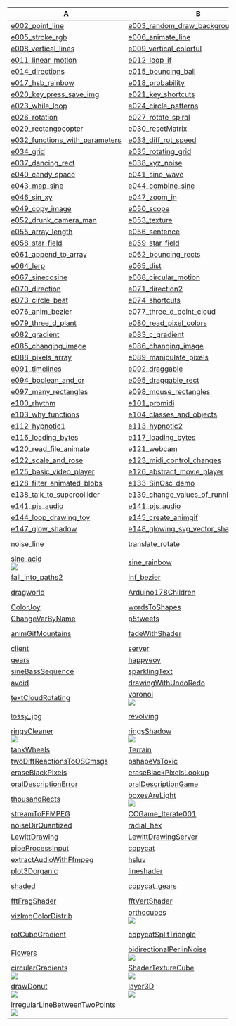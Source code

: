 | A | B | C |
| --- | --- | --- |
| [e002_point_line](https://github.com/hamoid/Fun-Programming/blob/master/processing/01/e002_point_line/) | [e003_random_draw_background](https://github.com/hamoid/Fun-Programming/blob/master/processing/01/e003_random_draw_background/) | [e004_save_open_setup_framerate](https://github.com/hamoid/Fun-Programming/blob/master/processing/01/e004_save_open_setup_framerate/)  |
| [e005_stroke_rgb](https://github.com/hamoid/Fun-Programming/blob/master/processing/01/e005_stroke_rgb/) | [e006_animate_line](https://github.com/hamoid/Fun-Programming/blob/master/processing/01/e006_animate_line/) | [e007_variables](https://github.com/hamoid/Fun-Programming/blob/master/processing/01/e007_variables/)  |
| [e008_vertical_lines](https://github.com/hamoid/Fun-Programming/blob/master/processing/01/e008_vertical_lines/) | [e009_vertical_colorful](https://github.com/hamoid/Fun-Programming/blob/master/processing/01/e009_vertical_colorful/) | [e010_rectmode_rect_circle](https://github.com/hamoid/Fun-Programming/blob/master/processing/01/e010_rectmode_rect_circle/)  |
| [e011_linear_motion](https://github.com/hamoid/Fun-Programming/blob/master/processing/01/e011_linear_motion/) | [e012_loop_if](https://github.com/hamoid/Fun-Programming/blob/master/processing/01/e012_loop_if/) | [e013_random_event](https://github.com/hamoid/Fun-Programming/blob/master/processing/01/e013_random_event/)  |
| [e014_directions](https://github.com/hamoid/Fun-Programming/blob/master/processing/01/e014_directions/) | [e015_bouncing_ball](https://github.com/hamoid/Fun-Programming/blob/master/processing/01/e015_bouncing_ball/) | [e016_rgb_rainbow](https://github.com/hamoid/Fun-Programming/blob/master/processing/01/e016_rgb_rainbow/)  |
| [e017_hsb_rainbow](https://github.com/hamoid/Fun-Programming/blob/master/processing/01/e017_hsb_rainbow/) | [e018_probability](https://github.com/hamoid/Fun-Programming/blob/master/processing/01/e018_probability/) | [e019_function](https://github.com/hamoid/Fun-Programming/blob/master/processing/01/e019_function/)  |
| [e020_key_press_save_img](https://github.com/hamoid/Fun-Programming/blob/master/processing/01/e020_key_press_save_img/) | [e021_key_shortcuts](https://github.com/hamoid/Fun-Programming/blob/master/processing/01/e021_key_shortcuts/) | [e022_fade_out_stars](https://github.com/hamoid/Fun-Programming/blob/master/processing/01/e022_fade_out_stars/)  |
| [e023_while_loop](https://github.com/hamoid/Fun-Programming/blob/master/processing/01/e023_while_loop/) | [e024_circle_patterns](https://github.com/hamoid/Fun-Programming/blob/master/processing/01/e024_circle_patterns/) | [e025_type_letters](https://github.com/hamoid/Fun-Programming/blob/master/processing/01/e025_type_letters/)  |
| [e026_rotation](https://github.com/hamoid/Fun-Programming/blob/master/processing/02/e026_rotation/) | [e027_rotate_spiral](https://github.com/hamoid/Fun-Programming/blob/master/processing/02/e027_rotate_spiral/) | [e028_translate_spiral](https://github.com/hamoid/Fun-Programming/blob/master/processing/02/e028_translate_spiral/)  |
| [e029_rectangocopter](https://github.com/hamoid/Fun-Programming/blob/master/processing/02/e029_rectangocopter/) | [e030_resetMatrix](https://github.com/hamoid/Fun-Programming/blob/master/processing/02/e030_resetMatrix/) | [e031_function_types](https://github.com/hamoid/Fun-Programming/blob/master/processing/02/e031_function_types/)  |
| [e032_functions_with_parameters](https://github.com/hamoid/Fun-Programming/blob/master/processing/02/e032_functions_with_parameters/) | [e033_diff_rot_speed](https://github.com/hamoid/Fun-Programming/blob/master/processing/02/e033_diff_rot_speed/) | [e033_scaling](https://github.com/hamoid/Fun-Programming/blob/master/processing/02/e033_scaling/)  |
| [e034_grid](https://github.com/hamoid/Fun-Programming/blob/master/processing/02/e034_grid/) | [e035_rotating_grid](https://github.com/hamoid/Fun-Programming/blob/master/processing/02/e035_rotating_grid/) | [e036_noise](https://github.com/hamoid/Fun-Programming/blob/master/processing/02/e036_noise/)  |
| [e037_dancing_rect](https://github.com/hamoid/Fun-Programming/blob/master/processing/02/e037_dancing_rect/) | [e038_xyz_noise](https://github.com/hamoid/Fun-Programming/blob/master/processing/02/e038_xyz_noise/) | [e039_candy_space](https://github.com/hamoid/Fun-Programming/blob/master/processing/02/e039_candy_space/)  |
| [e040_candy_space](https://github.com/hamoid/Fun-Programming/blob/master/processing/02/e040_candy_space/) | [e041_sine_wave](https://github.com/hamoid/Fun-Programming/blob/master/processing/02/e041_sine_wave/) | [e042_android](https://github.com/hamoid/Fun-Programming/blob/master/processing/02/e042_android/)  |
| [e043_map_sine](https://github.com/hamoid/Fun-Programming/blob/master/processing/02/e043_map_sine/) | [e044_combine_sine](https://github.com/hamoid/Fun-Programming/blob/master/processing/02/e044_combine_sine/) | [e045_map_color_sz](https://github.com/hamoid/Fun-Programming/blob/master/processing/02/e045_map_color_sz/)  |
| [e046_sin_xy](https://github.com/hamoid/Fun-Programming/blob/master/processing/02/e046_sin_xy/) | [e047_zoom_in](https://github.com/hamoid/Fun-Programming/blob/master/processing/02/e047_zoom_in/) | [e048_load_image](https://github.com/hamoid/Fun-Programming/blob/master/processing/02/e048_load_image/)  |
| [e049_copy_image](https://github.com/hamoid/Fun-Programming/blob/master/processing/02/e049_copy_image/) | [e050_scope](https://github.com/hamoid/Fun-Programming/blob/master/processing/02/e050_scope/) | [e051_copy_image](https://github.com/hamoid/Fun-Programming/blob/master/processing/03/e051_copy_image/)  |
| [e052_drunk_camera_man](https://github.com/hamoid/Fun-Programming/blob/master/processing/03/e052_drunk_camera_man/) | [e053_texture](https://github.com/hamoid/Fun-Programming/blob/master/processing/03/e053_texture/) | [e054_array](https://github.com/hamoid/Fun-Programming/blob/master/processing/03/e054_array/)  |
| [e055_array_length](https://github.com/hamoid/Fun-Programming/blob/master/processing/03/e055_array_length/) | [e056_sentence](https://github.com/hamoid/Fun-Programming/blob/master/processing/03/e056_sentence/) | [e057_silly_poet](https://github.com/hamoid/Fun-Programming/blob/master/processing/03/e057_silly_poet/)  |
| [e058_star_field](https://github.com/hamoid/Fun-Programming/blob/master/processing/03/e058_star_field/) | [e059_star_field](https://github.com/hamoid/Fun-Programming/blob/master/processing/03/e059_star_field/) | [e060_distance](https://github.com/hamoid/Fun-Programming/blob/master/processing/03/e060_distance/)  |
| [e061_append_to_array](https://github.com/hamoid/Fun-Programming/blob/master/processing/03/e061_append_to_array/) | [e062_bouncing_rects](https://github.com/hamoid/Fun-Programming/blob/master/processing/03/e062_bouncing_rects/) | [e063_three_d](https://github.com/hamoid/Fun-Programming/blob/master/processing/03/e063_three_d/)  |
| [e064_lerp](https://github.com/hamoid/Fun-Programming/blob/master/processing/03/e064_lerp/) | [e065_dist](https://github.com/hamoid/Fun-Programming/blob/master/processing/03/e065_dist/) | [e066_how_random](https://github.com/hamoid/Fun-Programming/blob/master/processing/03/e066_how_random/)  |
| [e067_sinecosine](https://github.com/hamoid/Fun-Programming/blob/master/processing/03/e067_sinecosine/) | [e068_circular_motion](https://github.com/hamoid/Fun-Programming/blob/master/processing/03/e068_circular_motion/) | [e069_adding_motion](https://github.com/hamoid/Fun-Programming/blob/master/processing/03/e069_adding_motion/)  |
| [e070_direction](https://github.com/hamoid/Fun-Programming/blob/master/processing/03/e070_direction/) | [e071_direction2](https://github.com/hamoid/Fun-Programming/blob/master/processing/03/e071_direction2/) | [e072_modulo](https://github.com/hamoid/Fun-Programming/blob/master/processing/03/e072_modulo/)  |
| [e073_circle_beat](https://github.com/hamoid/Fun-Programming/blob/master/processing/03/e073_circle_beat/) | [e074_shortcuts](https://github.com/hamoid/Fun-Programming/blob/master/processing/03/e074_shortcuts/) | [e075_bezier](https://github.com/hamoid/Fun-Programming/blob/master/processing/03/e075_bezier/)  |
| [e076_anim_bezier](https://github.com/hamoid/Fun-Programming/blob/master/processing/04/e076_anim_bezier/) | [e077_three_d_point_cloud](https://github.com/hamoid/Fun-Programming/blob/master/processing/04/e077_three_d_point_cloud/) | [e078_three_d_line_cloud](https://github.com/hamoid/Fun-Programming/blob/master/processing/04/e078_three_d_line_cloud/)  |
| [e079_three_d_plant](https://github.com/hamoid/Fun-Programming/blob/master/processing/04/e079_three_d_plant/) | [e080_read_pixel_colors](https://github.com/hamoid/Fun-Programming/blob/master/processing/04/e080_read_pixel_colors/) | [e081_read_pixel_colors](https://github.com/hamoid/Fun-Programming/blob/master/processing/04/e081_read_pixel_colors/)  |
| [e082_gradient](https://github.com/hamoid/Fun-Programming/blob/master/processing/04/e082_gradient/) | [e083_c_gradient](https://github.com/hamoid/Fun-Programming/blob/master/processing/04/e083_c_gradient/) | [e084_interactive_gradient](https://github.com/hamoid/Fun-Programming/blob/master/processing/04/e084_interactive_gradient/)  |
| [e085_changing_image](https://github.com/hamoid/Fun-Programming/blob/master/processing/04/e085_changing_image/) | [e086_changing_image](https://github.com/hamoid/Fun-Programming/blob/master/processing/04/e086_changing_image/) | [e087_strings](https://github.com/hamoid/Fun-Programming/blob/master/processing/04/e087_strings/)  |
| [e088_pixels_array](https://github.com/hamoid/Fun-Programming/blob/master/processing/04/e088_pixels_array/) | [e089_manipulate_pixels](https://github.com/hamoid/Fun-Programming/blob/master/processing/04/e089_manipulate_pixels/) | [e090_hsb_pixels](https://github.com/hamoid/Fun-Programming/blob/master/processing/04/e090_hsb_pixels/)  |
| [e091_timelines](https://github.com/hamoid/Fun-Programming/blob/master/processing/04/e091_timelines/) | [e092_draggable](https://github.com/hamoid/Fun-Programming/blob/master/processing/04/e092_draggable/) | [e093_draggable2](https://github.com/hamoid/Fun-Programming/blob/master/processing/04/e093_draggable2/)  |
| [e094_boolean_and_or](https://github.com/hamoid/Fun-Programming/blob/master/processing/04/e094_boolean_and_or/) | [e095_draggable_rect](https://github.com/hamoid/Fun-Programming/blob/master/processing/04/e095_draggable_rect/) | [e096_click_rect](https://github.com/hamoid/Fun-Programming/blob/master/processing/04/e096_click_rect/)  |
| [e097_many_rectangles](https://github.com/hamoid/Fun-Programming/blob/master/processing/04/e097_many_rectangles/) | [e098_mouse_rectangles](https://github.com/hamoid/Fun-Programming/blob/master/processing/04/e098_mouse_rectangles/) | [e099_sound](https://github.com/hamoid/Fun-Programming/blob/master/processing/04/e099_sound/)  |
| [e100_rhythm](https://github.com/hamoid/Fun-Programming/blob/master/processing/04/e100_rhythm/) | [e101_promidi](https://github.com/hamoid/Fun-Programming/blob/master/processing/05/e101_promidi/) | [e102_osc_android_accel](https://github.com/hamoid/Fun-Programming/blob/master/processing/05/e102_osc_android_accel/)  |
| [e103_why_functions](https://github.com/hamoid/Fun-Programming/blob/master/processing/05/e103_why_functions/) | [e104_classes_and_objects](https://github.com/hamoid/Fun-Programming/blob/master/processing/05/e104_classes_and_objects/) | [e111_array_of_objects](https://github.com/hamoid/Fun-Programming/blob/master/processing/05/e111_array_of_objects/)  |
| [e112_hypnotic1](https://github.com/hamoid/Fun-Programming/blob/master/processing/05/e112_hypnotic1/) | [e113_hypnotic2](https://github.com/hamoid/Fun-Programming/blob/master/processing/05/e113_hypnotic2/) | [e114_render_movie](https://github.com/hamoid/Fun-Programming/blob/master/processing/05/e114_render_movie/)  |
| [e116_loading_bytes](https://github.com/hamoid/Fun-Programming/blob/master/processing/05/e116_loading_bytes/) | [e117_loading_bytes](https://github.com/hamoid/Fun-Programming/blob/master/processing/05/e117_loading_bytes/) | [e118_loading_bytes](https://github.com/hamoid/Fun-Programming/blob/master/processing/05/e118_loading_bytes/)  |
| [e120_read_file_animate](https://github.com/hamoid/Fun-Programming/blob/master/processing/05/e120_read_file_animate/) | [e121_webcam](https://github.com/hamoid/Fun-Programming/blob/master/processing/05/e121_webcam/) | [e122_scale_and_rose](https://github.com/hamoid/Fun-Programming/blob/master/processing/05/e122_scale_and_rose/)  |
| [e122_scale_and_rose](https://github.com/hamoid/Fun-Programming/blob/master/processing/05/e122_scale_and_rose/web-export/) | [e123_midi_control_changes](https://github.com/hamoid/Fun-Programming/blob/master/processing/05/e123_midi_control_changes/) | [e124_midi_control_change_array](https://github.com/hamoid/Fun-Programming/blob/master/processing/05/e124_midi_control_change_array/)  |
| [e125_basic_video_player](https://github.com/hamoid/Fun-Programming/blob/master/processing/05/e125_basic_video_player/) | [e126_abstract_movie_player](https://github.com/hamoid/Fun-Programming/blob/master/processing/06/e126_abstract_movie_player/) | [e127_fun_with_filters](https://github.com/hamoid/Fun-Programming/blob/master/processing/06/e127_fun_with_filters/)  |
| [e128_filter_animated_blobs](https://github.com/hamoid/Fun-Programming/blob/master/processing/06/e128_filter_animated_blobs/) | [e133_SinOsc_demo](https://github.com/hamoid/Fun-Programming/blob/master/processing/06/e133_SinOsc_demo/) | [e136_functions_compared_to_supercollider](https://github.com/hamoid/Fun-Programming/blob/master/processing/06/e136_functions_compared_to_supercollider/)  |
| [e138_talk_to_supercollider](https://github.com/hamoid/Fun-Programming/blob/master/processing/06/e138_talk_to_supercollider/) | [e139_change_values_of_running_program](https://github.com/hamoid/Fun-Programming/blob/master/processing/06/e139_change_values_of_running_program/) | [e140_recursion_and_graphics](https://github.com/hamoid/Fun-Programming/blob/master/processing/06/e140_recursion_and_graphics/)  |
| [e141_pjs_audio](https://github.com/hamoid/Fun-Programming/blob/master/processing/06/e141_pjs_audio/) | [e141_pjs_audio](https://github.com/hamoid/Fun-Programming/blob/master/processing/06/e141_pjs_audio/web-export/) | [e143_pgraphics](https://github.com/hamoid/Fun-Programming/blob/master/processing/06/e143_pgraphics/)  |
| [e144_loop_drawing_toy](https://github.com/hamoid/Fun-Programming/blob/master/processing/06/e144_loop_drawing_toy/) | [e145_create_animgif](https://github.com/hamoid/Fun-Programming/blob/master/processing/06/e145_create_animgif/) | [e146_errors](https://github.com/hamoid/Fun-Programming/blob/master/processing/06/e146_errors/)  |
| [e147_glow_shadow](https://github.com/hamoid/Fun-Programming/blob/master/processing/06/e147_glow_shadow/) | [e148_glowing_svg_vector_shape](https://github.com/hamoid/Fun-Programming/blob/master/processing/06/e148_glowing_svg_vector_shape/) | [e150_webcam_light_tracking_air_draw](https://github.com/hamoid/Fun-Programming/blob/master/processing/06/e150_webcam_light_tracking_air_draw/)  |
| [noise_line](https://github.com/hamoid/Fun-Programming/blob/master/processing/ideas/2011/08/noise_line/) | [translate_rotate](https://github.com/hamoid/Fun-Programming/blob/master/processing/ideas/2011/08/translate_rotate/) | [noise_is_centered<br>![](ideas/2011/09/noise_is_centered/.thumb.jpg)](https://github.com/hamoid/Fun-Programming/blob/master/processing/ideas/2011/09/noise_is_centered/)  |
| [sine_acid<br>![](ideas/2011/09/sine_acid/.thumb.jpg)](https://github.com/hamoid/Fun-Programming/blob/master/processing/ideas/2011/09/sine_acid/) | [sine_rainbow](https://github.com/hamoid/Fun-Programming/blob/master/processing/ideas/2011/09/sine_rainbow/) | [fall_into_paths](https://github.com/hamoid/Fun-Programming/blob/master/processing/ideas/2012/02/15/fall_into_paths/)  |
| [fall_into_paths2](https://github.com/hamoid/Fun-Programming/blob/master/processing/ideas/2012/02/18/fall_into_paths2/) | [inf_bezier](https://github.com/hamoid/Fun-Programming/blob/master/processing/ideas/2012/02/18/inf_bezier/) | [android_sounds](https://github.com/hamoid/Fun-Programming/blob/master/processing/ideas/2012/02/23/android_sounds/)  |
| [dragworld](https://github.com/hamoid/Fun-Programming/blob/master/processing/ideas/2012/06/dragworld/) | [Arduino178Children](https://github.com/hamoid/Fun-Programming/blob/master/processing/ideas/2013/01/Arduino178Children/) | [BarycentricTriangleMapping<br>![](ideas/2013/02/BarycentricTriangleMapping/.thumb.jpg)](https://github.com/hamoid/Fun-Programming/blob/master/processing/ideas/2013/02/BarycentricTriangleMapping/)  |
| [ColorJoy](https://github.com/hamoid/Fun-Programming/blob/master/processing/ideas/2013/02/ColorJoy/) | [wordsToShapes](https://github.com/hamoid/Fun-Programming/blob/master/processing/ideas/2013/06/wordsToShapes/) | [uploadImage](https://github.com/hamoid/Fun-Programming/blob/master/processing/ideas/2013/07/uploadImage/)  |
| [ChangeVarByName](https://github.com/hamoid/Fun-Programming/blob/master/processing/ideas/2013/08/ChangeVarByName/) | [p5tweets](https://github.com/hamoid/Fun-Programming/blob/master/processing/ideas/2013/08/p5tweets/) | [gifAnimOne](https://github.com/hamoid/Fun-Programming/blob/master/processing/ideas/2013/10/gifAnimOne/)  |
| [animGifMountains](https://github.com/hamoid/Fun-Programming/blob/master/processing/ideas/2013/11/animGifMountains/) | [fadeWithShader](https://github.com/hamoid/Fun-Programming/blob/master/processing/ideas/2013/11/fadeWithShader/) | [imageDistortsImage<br>![](ideas/2013/11/imageDistortsImage/.thumb.jpg)](https://github.com/hamoid/Fun-Programming/blob/master/processing/ideas/2013/11/imageDistortsImage/)  |
| [client](https://github.com/hamoid/Fun-Programming/blob/master/processing/ideas/2013/11/prettyDecentDisplay/client/) | [server](https://github.com/hamoid/Fun-Programming/blob/master/processing/ideas/2013/11/prettyDecentDisplay/server/) | [stm](https://github.com/hamoid/Fun-Programming/blob/master/processing/ideas/2013/11/stm/)  |
| [gears](https://github.com/hamoid/Fun-Programming/blob/master/processing/ideas/2013/12/gears/) | [happyeoy](https://github.com/hamoid/Fun-Programming/blob/master/processing/ideas/2013/12/happyeoy/) | [sineBassSequence](https://github.com/hamoid/Fun-Programming/blob/master/processing/ideas/2013/12/sineBassSequence/)  |
| [sineBassSequence](https://github.com/hamoid/Fun-Programming/blob/master/processing/ideas/2013/12/sineBassSequence/) | [sparklingText](https://github.com/hamoid/Fun-Programming/blob/master/processing/ideas/2013/12/sparklingText/) | [textRandomizer](https://github.com/hamoid/Fun-Programming/blob/master/processing/ideas/2013/12/textRandomizer/)  |
| [avoid](https://github.com/hamoid/Fun-Programming/blob/master/processing/ideas/2014/01/avoid/) | [drawingWithUndoRedo](https://github.com/hamoid/Fun-Programming/blob/master/processing/ideas/2014/01/drawingWithUndoRedo/) | [undo](https://github.com/hamoid/Fun-Programming/blob/master/processing/ideas/2014/01/undo/)  |
| [textCloudRotating](https://github.com/hamoid/Fun-Programming/blob/master/processing/ideas/2014/02/textCloudRotating/) | [voronoi<br>![](ideas/2014/02/voronoi/.thumb.jpg)](https://github.com/hamoid/Fun-Programming/blob/master/processing/ideas/2014/02/voronoi/) | [longGifAnimLoop](https://github.com/hamoid/Fun-Programming/blob/master/processing/ideas/2014/03/longGifAnimLoop/)  |
| [lossy_jpg](https://github.com/hamoid/Fun-Programming/blob/master/processing/ideas/2014/03/lossy_jpg/) | [revolving](https://github.com/hamoid/Fun-Programming/blob/master/processing/ideas/2014/03/revolving/) | [noiseAdd<br>![](ideas/2014/04/noiseAdd/.thumb.jpg)](https://github.com/hamoid/Fun-Programming/blob/master/processing/ideas/2014/04/noiseAdd/)  |
| [ringsCleaner<br>![](ideas/2014/04/ringsCleaner/.thumb.jpg)](https://github.com/hamoid/Fun-Programming/blob/master/processing/ideas/2014/04/ringsCleaner/) | [ringsShadow<br>![](ideas/2014/04/ringsShadow/.thumb.jpg)](https://github.com/hamoid/Fun-Programming/blob/master/processing/ideas/2014/04/ringsShadow/) | [ringsWhichIsCloser<br>![](ideas/2014/04/ringsWhichIsCloser/.thumb.jpg)](https://github.com/hamoid/Fun-Programming/blob/master/processing/ideas/2014/04/ringsWhichIsCloser/)  |
| [tankWheels](https://github.com/hamoid/Fun-Programming/blob/master/processing/ideas/2014/04/tankWheels/) | [Terrain](https://github.com/hamoid/Fun-Programming/blob/master/processing/ideas/2014/05/Terrain/) | [ringsBlendMode](https://github.com/hamoid/Fun-Programming/blob/master/processing/ideas/2014/05/ringsBlendMode/)  |
| [twoDiffReactionsToOSCmsgs](https://github.com/hamoid/Fun-Programming/blob/master/processing/ideas/2014/05/twoDiffReactionsToOSCmsgs/) | [pshapeVsToxic](https://github.com/hamoid/Fun-Programming/blob/master/processing/ideas/2014/06/pshapeVsToxic/) | [avoid_garbage_collection](https://github.com/hamoid/Fun-Programming/blob/master/processing/ideas/2014/08/avoid_garbage_collection/)  |
| [eraseBlackPixels](https://github.com/hamoid/Fun-Programming/blob/master/processing/ideas/2014/09/eraseBlackPixels/) | [eraseBlackPixelsLookup](https://github.com/hamoid/Fun-Programming/blob/master/processing/ideas/2014/09/eraseBlackPixelsLookup/) | [keyPressedVarVsFunc](https://github.com/hamoid/Fun-Programming/blob/master/processing/ideas/2014/10/keyPressedVarVsFunc/)  |
| [oralDescriptionError](https://github.com/hamoid/Fun-Programming/blob/master/processing/ideas/2014/10/oralDescriptionError/) | [oralDescriptionGame](https://github.com/hamoid/Fun-Programming/blob/master/processing/ideas/2014/10/oralDescriptionGame/) | [loopOfRandomItems](https://github.com/hamoid/Fun-Programming/blob/master/processing/ideas/2014/11/loopOfRandomItems/)  |
| [thousandRects](https://github.com/hamoid/Fun-Programming/blob/master/processing/ideas/2014/11/thousandRects/) | [boxesAreLight<br>![](ideas/2015/01/boxesAreLight/.thumb.jpg)](https://github.com/hamoid/Fun-Programming/blob/master/processing/ideas/2015/01/boxesAreLight/) | [recursiveBoxes](https://github.com/hamoid/Fun-Programming/blob/master/processing/ideas/2015/01/recursiveBoxes/)  |
| [streamToFFMPEG](https://github.com/hamoid/Fun-Programming/blob/master/processing/ideas/2015/01/streamToFFMPEG/) | [CCGame_Iterate001](https://github.com/hamoid/Fun-Programming/blob/master/processing/ideas/2015/02/CCGame_Iterate001/) | [noiseContours](https://github.com/hamoid/Fun-Programming/blob/master/processing/ideas/2015/09/noiseContours/)  |
| [noiseDirQuantized](https://github.com/hamoid/Fun-Programming/blob/master/processing/ideas/2015/09/noiseDirQuantized/) | [radial_hex](https://github.com/hamoid/Fun-Programming/blob/master/processing/ideas/2015/09/radial_hex/) | [caustic](https://github.com/hamoid/Fun-Programming/blob/master/processing/ideas/2016/02/caustic/)  |
| [LewittDrawing](https://github.com/hamoid/Fun-Programming/blob/master/processing/ideas/2016/05/LewittDrawing/) | [LewittDrawingServer](https://github.com/hamoid/Fun-Programming/blob/master/processing/ideas/2016/05/LewittDrawingServer/) | [non_overlapping_circles_using_arrays](https://github.com/hamoid/Fun-Programming/blob/master/processing/ideas/2016/07/non_overlapping_circles_using_arrays/)  |
| [pipeProcessInput](https://github.com/hamoid/Fun-Programming/blob/master/processing/ideas/2016/07/pipeProcessInput/) | [copycat](https://github.com/hamoid/Fun-Programming/blob/master/processing/ideas/2017/01/copycat/) | [MidiViz](https://github.com/hamoid/Fun-Programming/blob/master/processing/ideas/2017/04/MidiViz/)  |
| [extractAudioWithFfmpeg](https://github.com/hamoid/Fun-Programming/blob/master/processing/ideas/2017/05/extractAudioWithFfmpeg/) | [hsluv](https://github.com/hamoid/Fun-Programming/blob/master/processing/ideas/2017/05/hsluv/) | [plot3DforJerome](https://github.com/hamoid/Fun-Programming/blob/master/processing/ideas/2017/05/plot3DforJerome/)  |
| [plot3Dorganic](https://github.com/hamoid/Fun-Programming/blob/master/processing/ideas/2017/05/plot3Dorganic/) | [lineshader](https://github.com/hamoid/Fun-Programming/blob/master/processing/ideas/2017/08/lineshader/) | [lineshader2](https://github.com/hamoid/Fun-Programming/blob/master/processing/ideas/2017/08/lineshader2/)  |
| [shaded](https://github.com/hamoid/Fun-Programming/blob/master/processing/ideas/2017/08/shaded/) | [copycat_gears](https://github.com/hamoid/Fun-Programming/blob/master/processing/ideas/2017/10/copycat_gears/) | [avoidxmas<br>![](ideas/2017/12/avoidxmas/.thumb.jpg)](https://github.com/hamoid/Fun-Programming/blob/master/processing/ideas/2017/12/avoidxmas/)  |
| [fftFragShader](https://github.com/hamoid/Fun-Programming/blob/master/processing/ideas/2018/03/fftFragShader/) | [fftVertShader](https://github.com/hamoid/Fun-Programming/blob/master/processing/ideas/2018/03/fftVertShader/) | [matrixMultiplication](https://github.com/hamoid/Fun-Programming/blob/master/processing/ideas/2018/03/matrixMultiplication/)  |
| [vizImgColorDistrib](https://github.com/hamoid/Fun-Programming/blob/master/processing/ideas/2018/03/vizImgColorDistrib/) | [orthocubes<br>![](ideas/2018/04/orthocubes/.thumb.jpg)](https://github.com/hamoid/Fun-Programming/blob/master/processing/ideas/2018/04/orthocubes/) | [panZoomSketch<br>![](ideas/2018/08/panZoomSketch/.thumb.jpg)](https://github.com/hamoid/Fun-Programming/blob/master/processing/ideas/2018/08/panZoomSketch/)  |
| [rotCubeGradient](https://github.com/hamoid/Fun-Programming/blob/master/processing/ideas/2018/09/rotCubeGradient/) | [copycatSplitTriangle](https://github.com/hamoid/Fun-Programming/blob/master/processing/ideas/2018/10/copycatSplitTriangle/) | [spinningCubeRainbow<br>![](ideas/2018/10/spinningCubeRainbow/.thumb.jpg)](https://github.com/hamoid/Fun-Programming/blob/master/processing/ideas/2018/10/spinningCubeRainbow/)  |
| [Flowers](https://github.com/hamoid/Fun-Programming/blob/master/processing/ideas/2018/11/Flowers/) | [bidirectionalPerlinNoise<br>![](ideas/2019/01/bidirectionalPerlinNoise/.thumb.jpg)](https://github.com/hamoid/Fun-Programming/blob/master/processing/ideas/2019/01/bidirectionalPerlinNoise/) | [bumpInCircle<br>![](ideas/2019/01/bumpInCircle/.thumb.jpg)](https://github.com/hamoid/Fun-Programming/blob/master/processing/ideas/2019/01/bumpInCircle/)  |
| [circularGradients<br>![](ideas/2019/04/circularGradients/.thumb.jpg)](https://github.com/hamoid/Fun-Programming/blob/master/processing/ideas/2019/04/circularGradients/) | [ShaderTextureCube<br>![](ideas/2019/08/ShaderTextureCube/.thumb.jpg)](https://github.com/hamoid/Fun-Programming/blob/master/processing/ideas/2019/08/ShaderTextureCube/) | [sin_rainbow<br>![](ideas/2019/09/sin_rainbow/.thumb.jpg)](https://github.com/hamoid/Fun-Programming/blob/master/processing/ideas/2019/09/sin_rainbow/)  |
| [drawDonut<br>![](ideas/2019/11/drawDonut/.thumb.jpg)](https://github.com/hamoid/Fun-Programming/blob/master/processing/ideas/2019/11/drawDonut/) | [layer3D<br>![](ideas/2019/11/layer3D/.thumb.jpg)](https://github.com/hamoid/Fun-Programming/blob/master/processing/ideas/2019/11/layer3D/) | [forum_call_method_by_name<br>![](ideas/2020/01/forum_call_method_by_name/.thumb.jpg)](https://github.com/hamoid/Fun-Programming/blob/master/processing/ideas/2020/01/forum_call_method_by_name/)  |
| [irregularLineBetweenTwoPoints<br>![](ideas/2020/03/irregularLineBetweenTwoPoints/.thumb.jpg)](https://github.com/hamoid/Fun-Programming/blob/master/processing/ideas/2020/03/irregularLineBetweenTwoPoints/) 